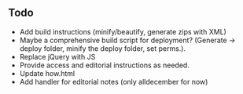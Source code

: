 ## Todo

- Add build instructions (minify/beautify, generate zips with XML)
- Maybe a comprehensive build script for deployment? (Generate -> deploy folder, minify the deploy folder, set perms.).
- Replace jQuery with JS
- Provide access and editorial instructions as needed.
- Update how.html
- Add handler for editorial notes (only alldecember for now)
